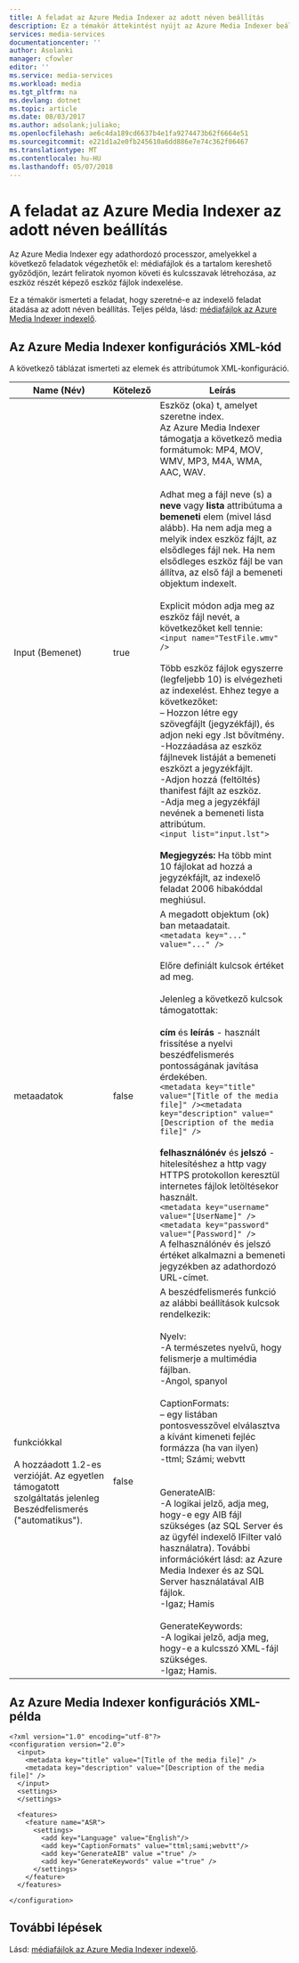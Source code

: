 ```yaml
---
title: A feladat az Azure Media Indexer az adott néven beállítás
description: Ez a témakör áttekintést nyújt az Azure Media Indexer beállított feladat.
services: media-services
documentationcenter: ''
author: Asolanki
manager: cfowler
editor: ''
ms.service: media-services
ms.workload: media
ms.tgt_pltfrm: na
ms.devlang: dotnet
ms.topic: article
ms.date: 08/03/2017
ms.author: adsolank;juliako;
ms.openlocfilehash: ae6c4da189cd6637b4e1fa9274473b62f6664e51
ms.sourcegitcommit: e221d1a2e0fb245610a6dd886e7e74c362f06467
ms.translationtype: MT
ms.contentlocale: hu-HU
ms.lasthandoff: 05/07/2018
---
```

# <a name="task-preset-for-azure-media-indexer"></a>A feladat az Azure Media Indexer az adott néven beállítás

Az Azure Media Indexer egy adathordozó processzor, amelyekkel a következő feladatok végezhetők el: médiafájlok és a tartalom kereshető győződjön, lezárt feliratok nyomon követi és kulcsszavak létrehozása, az eszköz részét képező eszköz fájlok indexelése.

Ez a témakör ismerteti a feladat, hogy szeretné-e az indexelő feladat átadása az adott néven beállítás. Teljes példa, lásd: [médiafájlok az Azure Media Indexer indexelő](media-services-index-content.md).

## <a name="azure-media-indexer-configuration-xml"></a>Az Azure Media Indexer konfigurációs XML-kód

A következő táblázat ismerteti az elemek és attribútumok XML-konfiguráció.

|Name (Név)|Kötelező|Leírás|
|---|---|---|
|Input (Bemenet)|true|Eszköz (oka) t, amelyet szeretne index.<br/>Az Azure Media Indexer támogatja a következő media formátumok: MP4, MOV, WMV, MP3, M4A, WMA, AAC, WAV. <br/><br/>Adhat meg a fájl neve (s) a **neve** vagy **lista** attribútuma a **bemeneti** elem (mivel lásd alább). Ha nem adja meg a melyik index eszköz fájlt, az elsődleges fájl nek. Ha nem elsődleges eszköz fájl be van állítva, az első fájl a bemeneti objektum indexelt.<br/><br/>Explicit módon adja meg az eszköz fájl nevét, a következőket kell tennie:<br/>```<input name="TestFile.wmv" />```<br/><br/>Több eszköz fájlok egyszerre (legfeljebb 10) is elvégezheti az indexelést. Ehhez tegye a következőket:<br/>– Hozzon létre egy szövegfájlt (jegyzékfájl), és adjon neki egy .lst bővítmény.<br/>-Hozzáadása az eszköz fájlnevek listáját a bemeneti eszközt a jegyzékfájlt.<br/>-Adjon hozzá (feltöltés) thanifest fájlt az eszköz.<br/>-Adja meg a jegyzékfájl nevének a bemeneti lista attribútum.<br/>```<input list="input.lst">```<br/><br/>**Megjegyzés:** Ha több mint 10 fájlokat ad hozzá a jegyzékfájlt, az indexelő feladat 2006 hibakóddal meghiúsul.|
|metaadatok|false|A megadott objektum (ok) ban metaadatait.<br/>```<metadata key="..." value="..." />```<br/><br/>Előre definiált kulcsok értéket ad meg. <br/><br/>Jelenleg a következő kulcsok támogatottak:<br/><br/>**cím** és **leírás** - használt frissítése a nyelvi beszédfelismerés pontosságának javítása érdekében.<br/>```<metadata key="title" value="[Title of the media file]" /><metadata key="description" value="[Description of the media file]" />```<br/><br/>**felhasználónév** és **jelszó** - hitelesítéshez a http vagy HTTPS protokollon keresztül internetes fájlok letöltésekor használt.<br/>```<metadata key="username" value="[UserName]" /><metadata key="password" value="[Password]" />```<br/>A felhasználónév és jelszó értéket alkalmazni a bemeneti jegyzékben az adathordozó URL-címet.|
|funkciókkal<br/><br/>A hozzáadott 1.2-es verzióját. Az egyetlen támogatott szolgáltatás jelenleg Beszédfelismerés ("automatikus").|false|A beszédfelismerés funkció az alábbi beállítások kulcsok rendelkezik:<br/><br/>Nyelv:<br/>-A természetes nyelvű, hogy felismerje a multimédia fájlban.<br/>-Angol, spanyol<br/><br/>CaptionFormats:<br/>– egy listában pontosvesszővel elválasztva a kívánt kimeneti fejléc formázza (ha van ilyen)<br/>-ttml; Számi; webvtt<br/><br/><br/>GenerateAIB:<br/>-A logikai jelző, adja meg, hogy-e egy AIB fájl szükséges (az SQL Server és az ügyfél indexelő IFilter való használatra). További információkért lásd: az Azure Media Indexer és az SQL Server használatával AIB fájlok.<br/>-Igaz; Hamis<br/><br/>GenerateKeywords:<br/>-A logikai jelző, adja meg, hogy-e a kulcsszó XML-fájl szükséges.<br/>-Igaz; Hamis.|

## <a name="azure-media-indexer-configuration-xml-example"></a>Az Azure Media Indexer konfigurációs XML-példa

``` 
<?xml version="1.0" encoding="utf-8"?>  
<configuration version="2.0">  
  <input>  
    <metadata key="title" value="[Title of the media file]" />  
    <metadata key="description" value="[Description of the media file]" />  
  </input>  
  <settings>  
  </settings>  
  
  <features>  
    <feature name="ASR">    
      <settings>  
        <add key="Language" value="English"/>  
        <add key="CaptionFormats" value="ttml;sami;webvtt"/>  
        <add key="GenerateAIB" value ="true" />  
        <add key="GenerateKeywords" value ="true" />  
      </settings>  
    </feature>  
  </features>  
  
</configuration>  
```
  
## <a name="next-steps"></a>További lépések

Lásd: [médiafájlok az Azure Media Indexer indexelő](media-services-index-content.md).


